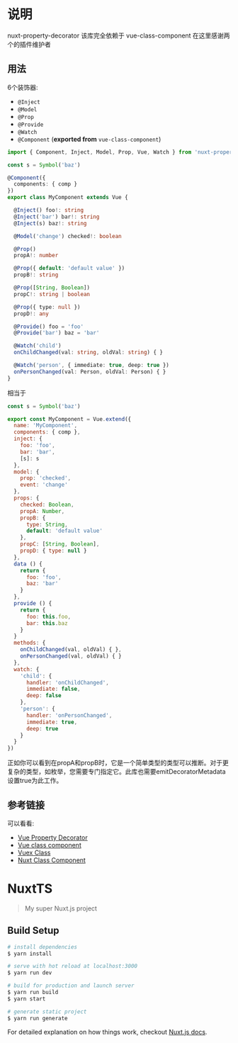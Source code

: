 # 说明
  nuxt-property-decorator 该库完全依赖于 vue-class-component
  在这里感谢两个的插件维护者

## 用法

6个装饰器:

* `@Inject`
* `@Model`
* `@Prop`
* `@Provide`
* `@Watch`
* `@Component` (**exported from** `vue-class-component`)

```typescript
import { Component, Inject, Model, Prop, Vue, Watch } from 'nuxt-property-decorator'

const s = Symbol('baz')

@Component({
  components: { comp }
})
export class MyComponent extends Vue {

  @Inject() foo!: string
  @Inject('bar') bar!: string
  @Inject(s) baz!: string

  @Model('change') checked!: boolean

  @Prop()
  propA!: number

  @Prop({ default: 'default value' })
  propB!: string

  @Prop([String, Boolean])
  propC!: string | boolean

  @Prop({ type: null })
  propD!: any

  @Provide() foo = 'foo'
  @Provide('bar') baz = 'bar'

  @Watch('child')
  onChildChanged(val: string, oldVal: string) { }

  @Watch('person', { immediate: true, deep: true })
  onPersonChanged(val: Person, oldVal: Person) { }
}

```
相当于

```js
const s = Symbol('baz')

export const MyComponent = Vue.extend({
  name: 'MyComponent',
  components: { comp },
  inject: {
    foo: 'foo',
    bar: 'bar',
    [s]: s
  },
  model: {
    prop: 'checked',
    event: 'change'
  },
  props: {
    checked: Boolean,
    propA: Number,
    propB: {
      type: String,
      default: 'default value'
    },
    propC: [String, Boolean],
    propD: { type: null }
  },
  data () {
    return {
      foo: 'foo',
      baz: 'bar'
    }
  },
  provide () {
    return {
      foo: this.foo,
      bar: this.baz
    }
  }
  methods: {
    onChildChanged(val, oldVal) { },
    onPersonChanged(val, oldVal) { }
  },
  watch: {
    'child': {
      handler: 'onChildChanged',
      immediate: false,
      deep: false
    },
    'person': {
      handler: 'onPersonChanged',
      immediate: true,
      deep: true
    }
  }
})
```

正如你可以看到在propA和propB时，它是一个简单类型的类型可以推断。对于更复杂的类型，如枚举，您需要专门指定它。此库也需要emitDecoratorMetadata设置true为此工作。

## 参考链接

可以看看:
* [Vue Property Decorator](https://github.com/kaorun343/vue-property-decorator)
* [Vue class component](https://github.com/vuejs/vue-class-component)
* [Vuex Class](https://github.com/ktsn/vuex-class/)
* [Nuxt Class Component](https://github.com/nuxt-community/nuxt-class-component)

# NuxtTS

> My super Nuxt.js project

## Build Setup

``` bash
# install dependencies
$ yarn install

# serve with hot reload at localhost:3000
$ yarn run dev

# build for production and launch server
$ yarn run build
$ yarn start

# generate static project
$ yarn run generate
```

For detailed explanation on how things work, checkout [Nuxt.js docs](https://nuxtjs.org).
